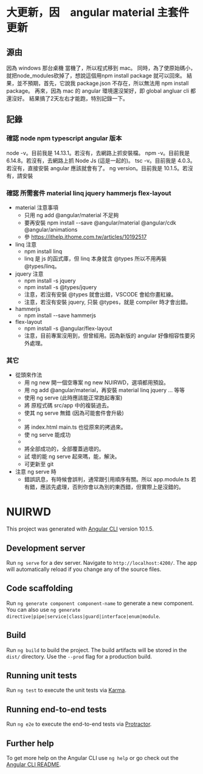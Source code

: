 # 大更新，因　angular material 主套件更新
## 源由
因為 windows 那台桌機 當機了，所以程式移到 mac。
同時，為了使原始碼小，就把node_modules砍掉了，想說這個用npm install package 就可以回來。
結果，並不預期，首先，它說我 package.json 不存在，所以無法用 npm install package。
再來，因為 mac 的 angular 環境還沒架好，即 global angluar cli 都還沒好。
結果搞了2天左右才能跑，特別記錄一下。

## 記錄
### 確認 node npm typescript angular 版本
node -v。目前我是 14.13.1。若沒有，去網路上抓安裝檔。
npm -v。目前我是 6.14.8。若沒有，去網路上抓 Node Js (這是一起的)。
tsc -v。目前我是 4.0.3。若沒有，直接安裝 angular 應該就會有了。
ng version。目前我是 10.1.5。若沒有，請安裝

### 確認 所需套件 material linq jquery hammerjs flex-layout
* material 注意事項
    * 只用 ng add @angular/material 不足夠
    * 要再安裝 npm install --save @angular/material @angular/cdk @angular/animations
    * 參 https://ithelp.ithome.com.tw/articles/10192517
* linq 注意
    * npm install linq
    * linq 是 js 的函式庫，但 linq 本身就含 @types 所以不用再裝 @types/linq。
* jquery 注意
    * npm install -s jquery
    * npm install -s @types/jquery
    * 注意，若沒有安裝 @types 就會出錯，VSCODE 會給你畫紅線。
    * 注意，若沒有安裝 jquery, 只裝 @types，就是 compiler 時才會出錯。
* hammerjs
    * npm install --save hammerjs
* flex-layout
    * npm install -s @angular/flex-layout
    * 注意，目前專案沒用到，但曾經用。因為新版的 angular 好像相容性要另外處理。

### 其它
* 從頭來作法
    * 用 ng new 開一個空專案 ng new NUIRWD，選項都用預設。
    * 用 ng add @angular/material，再安裝 material linq jquery ... 等等
    * 使用 ng serve (此時應該能正常跑起專案)
    * 將 原程式碼 src/app 中的複裝過去。
    * 使其 ng serve 無錯 (因為可能套件會升級)
    * 
    * 將 index.html main.ts 也從原來的拷過來。
    * 使 ng serve 能成功
    * 
    * 將全部成功的，全部覆蓋過壞的。
    * 試 壞的能 ng serve 起來嗎，能，解決。
    * 可更新至 git
* 注意 ng serve 時
    * 錯誤訊息，有時候會誤判，通常跟引用順序有關。所以 app.module.ts 若有錯，應該先處理，否則你會以為別的東西錯，但實際上是沒錯的。
    

# NUIRWD

This project was generated with [Angular CLI](https://github.com/angular/angular-cli) version 10.1.5.

## Development server

Run `ng serve` for a dev server. Navigate to `http://localhost:4200/`. The app will automatically reload if you change any of the source files.

## Code scaffolding

Run `ng generate component component-name` to generate a new component. You can also use `ng generate directive|pipe|service|class|guard|interface|enum|module`.

## Build

Run `ng build` to build the project. The build artifacts will be stored in the `dist/` directory. Use the `--prod` flag for a production build.

## Running unit tests

Run `ng test` to execute the unit tests via [Karma](https://karma-runner.github.io).

## Running end-to-end tests

Run `ng e2e` to execute the end-to-end tests via [Protractor](http://www.protractortest.org/).

## Further help

To get more help on the Angular CLI use `ng help` or go check out the [Angular CLI README](https://github.com/angular/angular-cli/blob/master/README.md).
